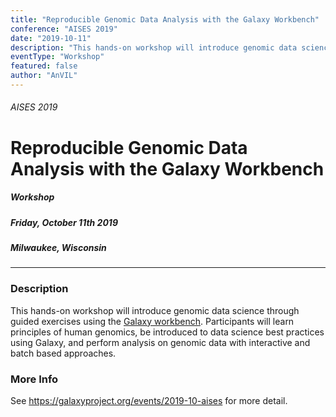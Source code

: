 ```yaml
---
title: "Reproducible Genomic Data Analysis with the Galaxy Workbench"
conference: "AISES 2019"
date: "2019-10-11"
description: "This hands-on workshop will introduce genomic data science through guided exercises using the Galaxy workbench (<https://galaxyproject.org>)"
eventType: "Workshop"
featured: false
author: "AnVIL"
---
```


###### AISES 2019 
# Reproducible Genomic Data Analysis with the Galaxy Workbench
##### Workshop
##### Friday, October 11th 2019
##### Milwaukee, Wisconsin
---

### Description
This hands-on workshop will introduce genomic data science through guided exercises using the [Galaxy workbench](<https://galaxyproject.org>). Participants will learn principles of human genomics, be introduced to data science best practices using Galaxy, and perform analysis on genomic data with interactive and batch based approaches.

### More Info
See https://galaxyproject.org/events/2019-10-aises for more detail.
